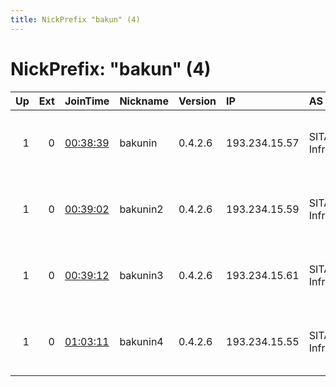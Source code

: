 ```yaml
---
title: NickPrefix "bakun" (4)
---
```


# NickPrefix: "bakun" (4)

|   Up |   Ext | JoinTime                                                                                            | Nickname   | Version   | IP            | AS                  | CC   |   ORp |   Dirp | OS    | Contact                              |   eFamMembers |
|-----:|------:|:----------------------------------------------------------------------------------------------------|:-----------|:----------|:--------------|:--------------------|:-----|------:|-------:|:------|:-------------------------------------|--------------:|
|    1 |     0 | [00:38:39](https://metrics.torproject.org/rs.html#details/24D0491A2ADAAB52C17625FBC926D84477AEA322) | bakunin    | 0.4.2.6   | 193.234.15.57 | SITAB Infrastruktur | se   |   443 |     80 | Linux | GTor &lt;contact AT gtor DOT org&gt; |             8 |
|    1 |     0 | [00:39:02](https://metrics.torproject.org/rs.html#details/562434D987CF49D45649B76ADCA993BEA8F78471) | bakunin2   | 0.4.2.6   | 193.234.15.59 | SITAB Infrastruktur | se   |   443 |     80 | Linux | GTor &lt;contact AT gtor DOT org&gt; |             8 |
|    1 |     0 | [00:39:12](https://metrics.torproject.org/rs.html#details/158581827034DEF1BAB1FC248D180165452E53D3) | bakunin3   | 0.4.2.6   | 193.234.15.61 | SITAB Infrastruktur | se   |   443 |     80 | Linux | GTor &lt;contact AT gtor DOT org&gt; |             8 |
|    1 |     0 | [01:03:11](https://metrics.torproject.org/rs.html#details/A1B28D636A56AAFFE92ADCCA937AA4BD5333BB4C) | bakunin4   | 0.4.2.6   | 193.234.15.55 | SITAB Infrastruktur | se   |   443 |     80 | Linux | GTor &lt;contact AT gtor DOT org&gt; |             8 |
